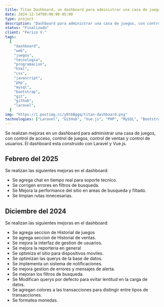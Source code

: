 ```yaml
---
title: Titan Dashboard, un dashboard para administrar una casa de juegos
date: 2024-12-14T00:00:00-05:00
type: project
description: "Dashboard para administrar una casa de juegos, con control de acceso, control de juegos, control de ventas y control de usuarios."
status: "Finalizado"
client: "Ferico V."
tags:
  [
    "dashboard",
    "web",
    "juegos",
    "tecnologia",
    "programacion",
    "html",
    "css",
    "javascript",
    "php",
    "mysql",
    "bootstrap",
    "git",
    "github",
    "laravel",
  ]
img: "https://i.postimg.cc/y8t6Bggq/titan-dashboard.png"
technologies: ["Laravel", "GitHub", "Vue.js", "PHP", "MySQL", "Bootstrap", "Tailwind CSS"]
---
```


Se realizan mejoras en un dashboard para administrar una casa de juegos, con control de acceso, control de juegos, control de ventas y control de usuarios. El dashboard esta construido con Laravel y Vue.js.

## Febrero del 2025

Se realizan las siguientes mejoras en el dashboard:

* Se agrega chat en tiempo real para soporte tecnico.
* Se corrigen errores en filtros de busqueda.
* Se Mejora la performance del sitio en areas de busqueda y filtado.
* Se limpian rutas innecesarias.

## Diciembre del 2024

Se realizan las siguientes mejoras en el dashboard:

* Se agrega seccion de Historial de juegos  
* Se agrega seccion de Historial de ventas.
* Se mejora la interfaz de gestion de usuarios.
* Se mejora la reporteria en general
* Se optimiza el sitio para dispositivos moviles.
* Se optimizan las querys de la base de datos.
* Se implementa un sistema de notificaciones.
* Se mejora gestion de errores y mensajes de alerta.
* Se mejoran los filtros de busqueda.
* Se Modifican querys por defecto para evitar lentitud en la carga de datos.
* Se agregan colores a las transacciones para distingir entre tipos de transacciones.
* Se formatea monedas.